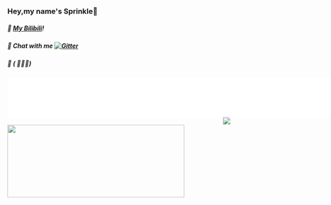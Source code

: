 ### Hey,my name's Sprinkle👋
##### 🎉 [My Bilibili](https://space.bilibili.com/504151731/)!
##### 🎄 Chat with me [![Gitter](https://badges.gitter.im/im-spr/chat.svg)](https://gitter.im/im-spr/chat?utm_source=badge&utm_medium=badge&utm_campaign=pr-badge&utm_content=body_badge)
##### 🎁 ( ﾟ∀。)
<iframe src="cn.bing.com" frameBorder="0" width="900" scrolling="no" height="90"></iframe>
<img align="right" src="https://github-readme-stats.vercel.app/api?username=pntang&show_icons=true&icon_color=CE1D2D&text_color=718096&bg_color=ffffff&hide_title=true" /> <br>
<img height="165" width="400" src="https://github-readme-stats.vercel.app/api/top-langs/?username=pntang&cache_seconds=1800&layout=compact&langs_count=6&hide_border=true&hide=CSS" />
